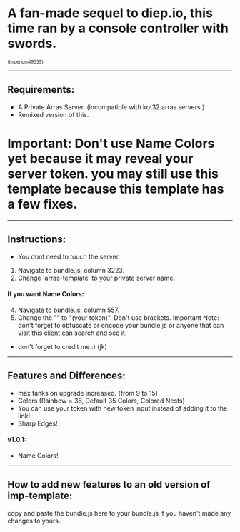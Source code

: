 # A fan-made sequel to diep.io, this time ran by a console controller with swords. 
<sub><sup>
    (Imperium#9339)
</sub></sup>
****
## Requirements:
- A Private Arras Server. (incompatible with kot32 arras servers.)
- Remixed version of this.
# Important: Don't use Name Colors yet because it may reveal your server token. you may still use this template because this template has a few fixes.
****
## Instructions:
- You dont need to touch the server.
1. Navigate to bundle.js, column 3223.
2. Change 'arras-template' to your private server name.
#### If you want Name Colors:
4. Navigate to bundle.js, column 557.
5. Change the "" to "(your token)". Don't use brackets.
Important Note: don't forget to obfuscate or encode your bundle.js or anyone that can visit this client can search and see it. 
- don't forget to credit me :) (jk)
****
## Features and Differences:
- max tanks on upgrade increased. (from 9 to 15)
- Colors (Rainbow = 36, Default 35 Colors, Colored Nests)
- You can use your token with new token input instead of adding it to the link!
- Sharp Edges!
#### v1.0.1:
- Name Colors! 
****
## How to add new features to an old version of imp-template:
copy and paste the bundle.js here to your bundle.js if you haven't made any changes to yours.